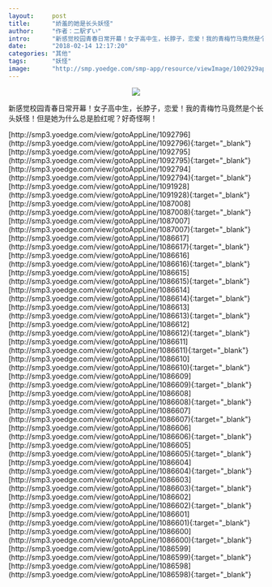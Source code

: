 ```yaml
---
layout:     post
title:      "娇羞的她是长头妖怪"
author:     "作者：二駅ずい"
intro:      "新感觉校园青春日常开幕！女子高中生，长脖子，恋爱！我的青梅竹马竟然是个长头妖怪！但是她为什么总是脸红呢？好奇怪啊！"
date:       "2018-02-14 12:17:20"
categories: "其他"
tags:       "妖怪"
image:      "http://smp.yoedge.com/smp-app/resource/viewImage/1002929appline.png"
---
```

<div style="text-align: center">
<p><img src="http://smp.yoedge.com/smp-app/resource/viewImage/1002929appline.png"/></p>
</div>
<p class="post-meta">
<span>新感觉校园青春日常开幕！女子高中生，长脖子，恋爱！我的青梅竹马竟然是个长头妖怪！但是她为什么总是脸红呢？好奇怪啊！</span>
</p>
[http://smp3.yoedge.com/view/gotoAppLine/1092796](http://smp3.yoedge.com/view/gotoAppLine/1092796){:target="_blank"}
[http://smp3.yoedge.com/view/gotoAppLine/1092795](http://smp3.yoedge.com/view/gotoAppLine/1092795){:target="_blank"}
[http://smp3.yoedge.com/view/gotoAppLine/1092794](http://smp3.yoedge.com/view/gotoAppLine/1092794){:target="_blank"}
[http://smp3.yoedge.com/view/gotoAppLine/1091928](http://smp3.yoedge.com/view/gotoAppLine/1091928){:target="_blank"}
[http://smp3.yoedge.com/view/gotoAppLine/1087008](http://smp3.yoedge.com/view/gotoAppLine/1087008){:target="_blank"}
[http://smp3.yoedge.com/view/gotoAppLine/1087007](http://smp3.yoedge.com/view/gotoAppLine/1087007){:target="_blank"}
[http://smp3.yoedge.com/view/gotoAppLine/1086617](http://smp3.yoedge.com/view/gotoAppLine/1086617){:target="_blank"}
[http://smp3.yoedge.com/view/gotoAppLine/1086616](http://smp3.yoedge.com/view/gotoAppLine/1086616){:target="_blank"}
[http://smp3.yoedge.com/view/gotoAppLine/1086615](http://smp3.yoedge.com/view/gotoAppLine/1086615){:target="_blank"}
[http://smp3.yoedge.com/view/gotoAppLine/1086614](http://smp3.yoedge.com/view/gotoAppLine/1086614){:target="_blank"}
[http://smp3.yoedge.com/view/gotoAppLine/1086613](http://smp3.yoedge.com/view/gotoAppLine/1086613){:target="_blank"}
[http://smp3.yoedge.com/view/gotoAppLine/1086612](http://smp3.yoedge.com/view/gotoAppLine/1086612){:target="_blank"}
[http://smp3.yoedge.com/view/gotoAppLine/1086611](http://smp3.yoedge.com/view/gotoAppLine/1086611){:target="_blank"}
[http://smp3.yoedge.com/view/gotoAppLine/1086610](http://smp3.yoedge.com/view/gotoAppLine/1086610){:target="_blank"}
[http://smp3.yoedge.com/view/gotoAppLine/1086609](http://smp3.yoedge.com/view/gotoAppLine/1086609){:target="_blank"}
[http://smp3.yoedge.com/view/gotoAppLine/1086608](http://smp3.yoedge.com/view/gotoAppLine/1086608){:target="_blank"}
[http://smp3.yoedge.com/view/gotoAppLine/1086607](http://smp3.yoedge.com/view/gotoAppLine/1086607){:target="_blank"}
[http://smp3.yoedge.com/view/gotoAppLine/1086606](http://smp3.yoedge.com/view/gotoAppLine/1086606){:target="_blank"}
[http://smp3.yoedge.com/view/gotoAppLine/1086605](http://smp3.yoedge.com/view/gotoAppLine/1086605){:target="_blank"}
[http://smp3.yoedge.com/view/gotoAppLine/1086604](http://smp3.yoedge.com/view/gotoAppLine/1086604){:target="_blank"}
[http://smp3.yoedge.com/view/gotoAppLine/1086603](http://smp3.yoedge.com/view/gotoAppLine/1086603){:target="_blank"}
[http://smp3.yoedge.com/view/gotoAppLine/1086602](http://smp3.yoedge.com/view/gotoAppLine/1086602){:target="_blank"}
[http://smp3.yoedge.com/view/gotoAppLine/1086601](http://smp3.yoedge.com/view/gotoAppLine/1086601){:target="_blank"}
[http://smp3.yoedge.com/view/gotoAppLine/1086600](http://smp3.yoedge.com/view/gotoAppLine/1086600){:target="_blank"}
[http://smp3.yoedge.com/view/gotoAppLine/1086599](http://smp3.yoedge.com/view/gotoAppLine/1086599){:target="_blank"}
[http://smp3.yoedge.com/view/gotoAppLine/1086598](http://smp3.yoedge.com/view/gotoAppLine/1086598){:target="_blank"}


